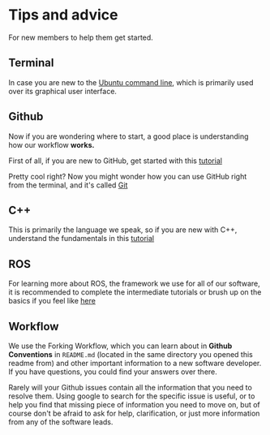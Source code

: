 # Tips and advice 
For new members to help them get started.

## Terminal

In case you are new to the [Ubuntu command line](https://lifehacker.com/how-can-i-quickly-learn-terminal-commands-1494082178), which is primarily used over its graphical user interface.

## Github

Now if you are wondering where to start, a good place is understanding how our workflow **works.**

First of all, if you are new to GitHub, get started with this [tutorial](https://guides.github.com/activities/hello-world/)

Pretty cool right? Now you might wonder how you can use GitHub right from the terminal, and it's called [Git](https://try.github.io/levels/1/challenges/1)

## C++

This is primarily the language we speak, so if you are new with C++, understand the fundamentals in this [tutorial](https://www.tutorialspoint.com/cplusplus/)

## ROS

For learning more about ROS, the framework we use for all of our software, it is recommended to complete the intermediate tutorials or brush up on the basics if you feel like [here](http://wiki.ros.org/ROS/Tutorials)

## Workflow

We use the Forking Workflow, which you can learn about in **Github Conventions** in `README.md` (located in the same directory you opened this readme from) and other important information to a new software developer. If you have questions, you could find your answers over there. 

Rarely will your Github issues contain all the information that you need to resolve them. Using google to search for the specific issue is useful, or to help you find that missing piece of information you need to move on, but of course don't be afraid to ask for help, clarification, or just more information from any of the software leads. 

